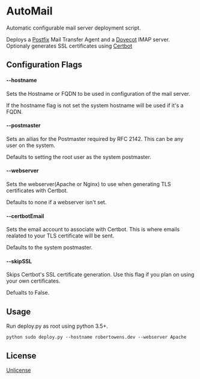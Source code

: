# AutoMail
Automatic configurable mail server deployment script.

Deploys a [Postfix](http://www.postfix.org/) Mail Transfer Agent and a [Dovecot](https://www.dovecot.org/) IMAP server.  
Optionaly generates SSL certificates using [Certbot](https://certbot.eff.org/)

## Configuration Flags

#### --hostname
Sets the Hostname or FQDN to be used in configuration of the mail server.

If the hostname flag is not set the system hostname will be used if it's a FQDN.

#### --postmaster
Sets an ailias for the Postmaster required by RFC 2142. This can be any user on the system.

Defaults to setting the root user as the system postmaster.

#### --webserver
Sets the webserver(Apache or Nginx) to use when generating TLS certificates with Certbot.

Defaults to none if a webserver isn't set.

#### --certbotEmail
Sets the email account to associate with Certbot. This is where emails realated to your TLS certificate will be sent.

Defaults to the system postmaster.

#### --skipSSL
Skips Certbot's SSL certificate generation. Use this flag if you plan on using your own certificates.

Defualts to False.


## Usage

Run deploy.py as root using python 3.5+.

`python
sudo deploy.py --hostname robertowens.dev --webserver Apache
`

## License
[Unlicense](https://choosealicense.com/licenses/unlicense/)
